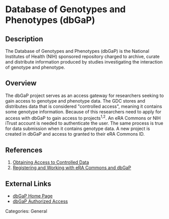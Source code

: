 # Database of Genotypes and Phenotypes (dbGaP) #
## Description ##
The Database of Genotypes and Phenotypes (dbGaP) is the National Institutes of Health (NIH) sponsored repository charged to archive, curate and distribute information produced by studies investigating the interaction of genotype and phenotype.
## Overview ##
The dbGaP project serves as an access gateway for researchers seeking to gain access to genotype and phenotype data. The GDC stores and distributes data that is considered "controlled access", meaning it contains some genotype information.  Because of this researchers need to apply for access with dbGaP to gain access to projects<sup>1,2</sup>. An eRA Commons or NIH iTrust account is needed to authenticate the user. The same process is true for data submission when it contains genotype data. A new project is created in dbGaP and access to granted to their eRA Commons ID.        
## References ##
1. [Obtaining Access to Controlled Data](https://gdc.cancer.gov/access-data/obtaining-access-controlled-data)
2. [Registering and Working with eRA Commons and dbGaP](https://gdc.cancer.gov/access-data/obtaining-access-controlled-data/registering-and-working-era-commons-and-dbgap)  

## External Links ##
* [dbGaP Home Page](https://www.ncbi.nlm.nih.gov/gap)
* [dbGaP Authorized Access](https://dbgap.ncbi.nlm.nih.gov/aa/wga.cgi?page=login)

Categories: General
